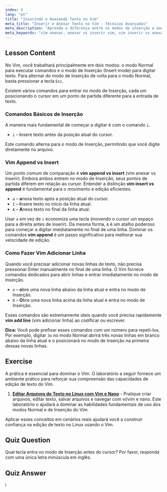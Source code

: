 ```yaml
---
index: 6
lang: "pt"
title: "Inserindo e Anexando Texto no Vim"
meta_title: "Inserir e Anexar Texto no Vim - Técnicas Avançadas"
meta_description: "Aprenda a diferença entre os modos de inserção e anexação do Vim. Domine comandos como 'i', 'a' e 'o' para editar texto eficientemente, anexar conteúdo no vim e adicionar linha no vim."
meta_keywords: "vim anexar, anexar vs inserir vim, vim inserir vs anexar, vim adicionar linha, edição de texto vim, comandos vim, tutorial vim, modo de inserção, modo de anexação"
---
```


## Lesson Content

No Vim, você trabalhará principalmente em dois modos: o modo Normal para executar comandos e o modo de Inserção (Insert mode) para digitar texto. Para alternar do modo de Inserção de volta para o modo Normal, basta pressionar a tecla `Esc`.

Existem vários comandos para entrar no modo de Inserção, cada um posicionando o cursor em um ponto de partida diferente para a entrada de texto.

### Comandos Básicos de Inserção

A maneira mais fundamental de começar a digitar é com o comando `i`.

- `i` – **i**nsere texto antes da posição atual do cursor.

Este comando alterna para o modo de Inserção, permitindo que você digite diretamente no arquivo.

### Vim Append vs Insert

Um ponto comum de comparação é **vim append vs insert** (vim anexar vs inserir). Embora ambos entrem no modo de Inserção, seus pontos de partida diferem em relação ao cursor. Entender a distinção **vim insert vs append** é fundamental para o movimento e edição eficientes.

- `a` – **a**nexa texto após a posição atual do cursor.
- `I` – **I**nsere texto no início da linha atual.
- `A` – **A**nexa texto no final da linha atual.

Usar `a` em vez de `i` economiza uma tecla (movendo o cursor um espaço para a direita antes de inserir). Da mesma forma, `A` é um atalho poderoso para começar a digitar imediatamente no final de uma linha. Dominar os comandos **vim append** é um passo significativo para melhorar sua velocidade de edição.

### Como Fazer Vim Adicionar Linha

Quando você precisar adicionar novas linhas de texto, não precisa pressionar Enter manualmente no final de uma linha. O Vim fornece comandos dedicados para abrir linhas e entrar imediatamente no modo de Inserção.

- `o` – **o**bre uma nova linha abaixo da linha atual e entra no modo de Inserção.
- `O` – **O**bre uma nova linha acima da linha atual e entra no modo de Inserção.

Esses comandos são extremamente úteis quando você precisa rapidamente **vim add line** (vim adicionar linha) ao codificar ou escrever.

**Dica:** Você pode prefixar esses comandos com um número para repeti-los. Por exemplo, digitar `3o` no modo Normal abrirá três novas linhas em branco abaixo da linha atual e o posicionará no modo de Inserção na primeira dessas novas linhas.

## Exercise

A prática é essencial para dominar o Vim. O laboratório a seguir fornece um ambiente prático para reforçar sua compreensão das capacidades de edição de texto do Vim.

1. **[Editar Arquivos de Texto no Linux com Vim e Nano](https://labex.io/pt/labs/comptia-edit-text-files-in-linux-with-vim-and-nano-591076)** - Pratique criar arquivos, editar texto, salvar arquivos e navegar com vi/vim e nano. Este laboratório o ajudará a dominar as habilidades fundamentais de uso dos modos Normal e de Inserção do Vim.

Aplicar esses conceitos em cenários reais ajudará você a construir confiança na edição de texto no Linux usando o Vim.

## Quiz Question

Qual tecla entra no modo de Inserção antes do cursor? Por favor, responda com uma única letra minúscula em inglês.

## Quiz Answer

i
